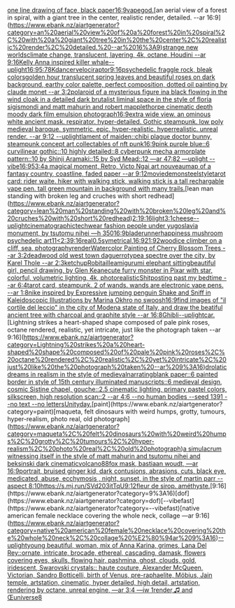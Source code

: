 [one line drawing of face, black paper](https://www.ebank.nz/aiartgenerator?category=one%20line%20drawing%20of%20face%2C%20black%20paper)[16:9](https://www.ebank.nz/aiartgenerator?category=16%3A9)[vapegod.](https://www.ebank.nz/aiartgenerator?category=vapegod.)[an aerial view of a forest in spiral, with a giant tree in the center, realistic render, detailed. --ar 16:9](https://www.ebank.nz/aiartgenerator?category=an%20aerial%20view%20of%20a%20forest%20in%20spiral%2C%20with%20a%20giant%20tree%20in%20the%20center%2C%20realistic%20render%2C%20detailed.%20--ar%2016%3A9)[strange new worlds](https://www.ebank.nz/aiartgenerator?category=strange%20new%20worlds)[climate change, translucent, layering, 4k, octane, Houdini --ar 9:16](https://www.ebank.nz/aiartgenerator?category=climate%20change%2C%20translucent%2C%20layering%2C%204k%2C%20octane%2C%20Houdini%20--ar%209%3A16)[Kelly Anna inspired killer whale](https://www.ebank.nz/aiartgenerator?category=Kelly%20Anna%20inspired%20killer%20whale)[--uplight](https://www.ebank.nz/aiartgenerator?category=--uplight)[16:9](https://www.ebank.nz/aiartgenerator?category=16%3A9)[5:7](https://www.ebank.nz/aiartgenerator?category=5%3A7)[8K](https://www.ebank.nz/aiartgenerator?category=8K)[dancer](https://www.ebank.nz/aiartgenerator?category=dancer)[velociraptor](https://www.ebank.nz/aiartgenerator?category=velociraptor)[9:16](https://www.ebank.nz/aiartgenerator?category=9%3A16)[psychedelic fraggle rock, bleak colors](https://www.ebank.nz/aiartgenerator?category=psychedelic%20fraggle%20rock%2C%20bleak%20colors)[golden hour translucent spring leaves and beautiful roses on dark background, earthy color palette, perfect composition, dotted oil painting by claude monet --ar 3:2](https://www.ebank.nz/aiartgenerator?category=golden%20hour%20translucent%20spring%20leaves%20and%20beautiful%20roses%20on%20dark%20background%2C%20earthy%20color%20palette%2C%20perfect%20composition%2C%20dotted%20oil%20painting%20by%20claude%20monet%20--ar%203%3A2)[polaroid of a mysterious figure ina black flowing in the wind cloak in a detailed dark brutalist liminal space in the style of floria sigismondi and matt mahurin and robert mapplethorpe cinematic depth moody dark film emulsion photograph](https://www.ebank.nz/aiartgenerator?category=polaroid%20of%20a%20mysterious%20figure%20ina%20black%20flowing%20in%20the%20wind%20cloak%20in%20a%20detailed%20dark%20brutalist%20liminal%20space%20in%20the%20style%20of%20floria%20sigismondi%20and%20matt%20mahurin%20and%20robert%20mapplethorpe%20cinematic%20depth%20moody%20dark%20film%20emulsion%20photograph)[16:9](https://www.ebank.nz/aiartgenerator?category=16%3A9)[extra wide view. an ominous white ancient mask. respirator. hyper-detailed. Gothic steampunk. low poly medieval baroque. symmetric. epic. hyper-realistic. hyperrealistic. unreal render. --ar 9:12 --uplight](https://www.ebank.nz/aiartgenerator?category=extra%20wide%20view.%20an%20ominous%20white%20ancient%20mask.%20respirator.%20hyper-detailed.%20Gothic%20steampunk.%20low%20poly%20medieval%20baroque.%20symmetric.%20epic.%20hyper-realistic.%20hyperrealistic.%20unreal%20render.%20--ar%209%3A12%20--uplight)[lament of maiden::](https://www.ebank.nz/aiartgenerator?category=lament%20of%20maiden%3A%3A)[chibi plague doctor bunny, steampunk,concept art,collectables of nft punk](https://www.ebank.nz/aiartgenerator?category=chibi%20plague%20doctor%20bunny%2C%20steampunk%2Cconcept%20art%2Ccollectables%20of%20nft%20punk)[16:9](https://www.ebank.nz/aiartgenerator?category=16%3A9)[pink purple blue::6 curvilinear gothic::10 highly detailed::8 cyberpunk mecha armorplate pattern::10 by Shinji Aramaki::15 by Syd Mead::12 —ar 47:82 —uplight --vibe](https://www.ebank.nz/aiartgenerator?category=pink%20purple%20blue%3A%3A6%20curvilinear%20gothic%3A%3A10%20highly%20detailed%3A%3A8%20cyberpunk%20mecha%20armorplate%20pattern%3A%3A10%20by%20Shinji%20Aramaki%3A%3A15%20by%20Syd%20Mead%3A%3A12%20%E2%80%94ar%2047%3A82%20%E2%80%94uplight%20--vibe)[16:9](https://www.ebank.nz/aiartgenerator?category=16%3A9)[5](https://www.ebank.nz/aiartgenerator?category=5)[3:4](https://www.ebank.nz/aiartgenerator?category=3%3A4)[a magical moment, Retro, Victo Ngai art nouveau](https://www.ebank.nz/aiartgenerator?category=a%20magical%20moment%2C%20Retro%2C%20Victo%20Ngai%20art%20nouveau)[map of a fantasy country, coastline, faded paper --ar 9:12](https://www.ebank.nz/aiartgenerator?category=map%20of%20a%20fantasy%20country%2C%20coastline%2C%20faded%20paper%20--ar%209%3A12)[movie](https://www.ebank.nz/aiartgenerator?category=movie)[demon](https://www.ebank.nz/aiartgenerator?category=demon)[steel](https://www.ebank.nz/aiartgenerator?category=steel)[style](https://www.ebank.nz/aiartgenerator?category=style)[tarot card: rider waite. hiker with walking stick, walking stick is a tall rechargable vape pen. tall green mountain in background with many trails.](https://www.ebank.nz/aiartgenerator?category=tarot%20card%3A%20rider%20waite.%20hiker%20with%20walking%20stick%2C%20walking%20stick%20is%20a%20tall%20rechargable%20vape%20pen.%20tall%20green%20mountain%20in%20background%20with%20many%20trails.)[lean man standing with broken leg and cruches with short redhead](https://www.ebank.nz/aiartgenerator?category=lean%20man%20standing%20with%20broken%20leg%20and%20cruches%20with%20short%20redhead)[2:1](https://www.ebank.nz/aiartgenerator?category=2%3A1)[9:16](https://www.ebank.nz/aiartgenerator?category=9%3A16)[light](https://www.ebank.nz/aiartgenerator?category=light)[3:1](https://www.ebank.nz/aiartgenerator?category=3%3A1)[cheese](https://www.ebank.nz/aiartgenerator?category=cheese)[--uplight](https://www.ebank.nz/aiartgenerator?category=--uplight)[cinematographic](https://www.ebank.nz/aiartgenerator?category=cinematographic)[techwear fashion people under yugoslavia monument, by tsutomu nihei —h 350](https://www.ebank.nz/aiartgenerator?category=techwear%20fashion%20people%20under%20yugoslavia%20monument%2C%20by%20tsutomu%20nihei%20%E2%80%94h%20350)[16:9](https://www.ebank.nz/aiartgenerator?category=16%3A9)[bladerunner](https://www.ebank.nz/aiartgenerator?category=bladerunner)[happiness mushroom psychedelic art](https://www.ebank.nz/aiartgenerator?category=happiness%20mushroom%20psychedelic%20art)[1](https://www.ebank.nz/aiartgenerator?category=1)[1](https://www.ebank.nz/aiartgenerator?category=1)[<2:3](https://www.ebank.nz/aiartgenerator?category=%3C2%3A3)[9:16](https://www.ebank.nz/aiartgenerator?category=9%3A16)[real](https://www.ebank.nz/aiartgenerator?category=real)[0.5](https://www.ebank.nz/aiartgenerator?category=0.5)[symetrical,](https://www.ebank.nz/aiartgenerator?category=symetrical%2C)[16:9](https://www.ebank.nz/aiartgenerator?category=16%3A9)[21:9](https://www.ebank.nz/aiartgenerator?category=21%3A9)[2](https://www.ebank.nz/aiartgenerator?category=2)[wood](https://www.ebank.nz/aiartgenerator?category=wood)[ice climber on a cliff, sea, photography](https://www.ebank.nz/aiartgenerator?category=ice%20climber%20on%20a%20cliff%2C%20sea%2C%20photography)[render](https://www.ebank.nz/aiartgenerator?category=render)[Watercolor Painting of Cherry Blossom Trees --ar 3:2](https://www.ebank.nz/aiartgenerator?category=Watercolor%20Painting%20of%20Cherry%20Blossom%20Trees%20--ar%203%3A2)[deadwood old west town daguerrotype](https://www.ebank.nz/aiartgenerator?category=deadwood%20old%20west%20town%20daguerrotype)[a spectre over the city, by Karel Thole --ar 2:3](https://www.ebank.nz/aiartgenerator?category=a%20spectre%20over%20the%20city%2C%20by%20Karel%20Thole%20--ar%202%3A3)[ketchup](https://www.ebank.nz/aiartgenerator?category=ketchup)[Robitaille](https://www.ebank.nz/aiartgenerator?category=Robitaille)[amigurumi elephant sitting](https://www.ebank.nz/aiartgenerator?category=amigurumi%20elephant%20sitting)[beautiful girl, pencil drawing, by Glen Keane](https://www.ebank.nz/aiartgenerator?category=beautiful%20girl%2C%20pencil%20drawing%2C%20by%20Glen%20Keane)[cute furry monster in Pixar with star, colorful, volumetric lighting, 4k, photorealistic](https://www.ebank.nz/aiartgenerator?category=cute%20furry%20monster%20in%20Pixar%20with%20star%2C%20colorful%2C%20volumetric%20lighting%2C%204k%2C%20photorealistic)[Shitposting past my bedtime --ar 6:4](https://www.ebank.nz/aiartgenerator?category=Shitposting%20past%20my%20bedtime%20--ar%206%3A4)[tarot card, steampunk. 2 of wands. wands are electronic vape pens. --ar 1:8](https://www.ebank.nz/aiartgenerator?category=tarot%20card%2C%20steampunk.%202%20of%20wands.%20wands%20are%20electronic%20vape%20pens.%20--ar%201%3A8)[nike inspired by Expressive jumping penguin Shake and Sniff in Kaleidoscopic Illustrations by Marina Okhro no swoosh](https://www.ebank.nz/aiartgenerator?category=nike%20inspired%20by%20Expressive%20jumping%20penguin%20Shake%20and%20Sniff%20in%20Kaleidoscopic%20Illustrations%20by%20Marina%20Okhro%20no%20swoosh)[16:9](https://www.ebank.nz/aiartgenerator?category=16%3A9)[find images of "il cortile del leccio" in the city of Modena state of Italy, and draw the beatiful ancient tree with charcoal and graphite style --ar 16:8](https://www.ebank.nz/aiartgenerator?category=find%20images%20of%20%22il%20cortile%20del%20leccio%22%20in%20the%20city%20of%20Modena%20state%20of%20Italy%2C%20and%20draw%20the%20beatiful%20ancient%20tree%20with%20charcoal%20and%20graphite%20style%20--ar%2016%3A8)[Ghibli](https://www.ebank.nz/aiartgenerator?category=Ghibli)[--uplight](https://www.ebank.nz/aiartgenerator?category=--uplight)[car.](https://www.ebank.nz/aiartgenerator?category=car.)[Lightning strikes a heart-shaped shape composed of pale pink roses, octane rendered, realistic, yet intricate, just like the photograph taken --ar 9:16](https://www.ebank.nz/aiartgenerator?category=Lightning%20strikes%20a%20heart-shaped%20shape%20composed%20of%20pale%20pink%20roses%2C%20octane%20rendered%2C%20realistic%2C%20yet%20intricate%2C%20just%20like%20the%20photograph%20taken%20--ar%209%3A16)[drolatic dreams in realism in the style of medieval](https://www.ebank.nz/aiartgenerator?category=drolatic%20dreams%20in%20realism%20in%20the%20style%20of%20medieval)[narrating](https://www.ebank.nz/aiartgenerator?category=narrating)[blank paper::6 painted border in style of 15th century illuminated manuscripts::6 medieval design, cosmic Sistine chapel, gouche::2.5 cinematic lighting, primary pastel colors, silkscreen, high resolution scan::2 --ar 4:6 --no human bodies --seed 1391 --no text --no letters](https://www.ebank.nz/aiartgenerator?category=blank%20paper%3A%3A6%20painted%20border%20in%20style%20of%2015th%20century%20illuminated%20manuscripts%3A%3A6%20medieval%20design%2C%20cosmic%20Sistine%20chapel%2C%20gouche%3A%3A2.5%20cinematic%20lighting%2C%20primary%20pastel%20colors%2C%20silkscreen%2C%20high%20resolution%20scan%3A%3A2%20--ar%204%3A6%20--no%20human%20bodies%20--seed%201391%20--no%20text%20--no%20letters)[Unity](https://www.ebank.nz/aiartgenerator?category=Unity)[day.](https://www.ebank.nz/aiartgenerator?category=day.)[paint](https://www.ebank.nz/aiartgenerator?category=paint)[maqueta, felt dinosaurs with weird humps, grotty, tumours, hyper-realism, photo real, old photograph](https://www.ebank.nz/aiartgenerator?category=maqueta%2C%20felt%20dinosaurs%20with%20weird%20humps%2C%20grotty%2C%20tumours%2C%20hyper-realism%2C%20photo%20real%2C%20old%20photograph)[a simulacrum witnessing itself in the style of matt mahurin and tsutomu nihei and beksinski dark cinematic](https://www.ebank.nz/aiartgenerator?category=a%20simulacrum%20witnessing%20itself%20in%20the%20style%20of%20matt%20mahurin%20and%20tsutomu%20nihei%20and%20beksinski%20dark%20cinematic)[volcano](https://www.ebank.nz/aiartgenerator?category=volcano)[88](https://www.ebank.nz/aiartgenerator?category=88)[fox mask, bastiaan woudt, —ar 16:9](https://www.ebank.nz/aiartgenerator?category=fox%20mask%2C%20bastiaan%20woudt%2C%20%E2%80%94ar%2016%3A9)[portrait, bruised ginger kid, dark contusions, abrasions, cuts, black eye,  medicated, abuse, ecchymosis , night, sunset, in the style of martin parr --aspect 8:10](https://www.ebank.nz/aiartgenerator?category=portrait%2C%20bruised%20ginger%20kid%2C%20dark%20contusions%2C%20abrasions%2C%20cuts%2C%20black%20eye%2C%20%20medicated%2C%20abuse%2C%20ecchymosis%20%2C%20night%2C%20sunset%2C%20in%20the%20style%20of%20martin%20parr%20--aspect%208%3A10)[<https://s.mj.run/SVd203itTqU>](https://www.ebank.nz/aiartgenerator?category=%3Chttps%3A//s.mj.run/SVd203itTqU%3E)[9:12](https://www.ebank.nz/aiartgenerator?category=9%3A12)[fleur de sirop. améthyste.](https://www.ebank.nz/aiartgenerator?category=fleur%20de%20sirop.%20am%C3%A9thyste.)[9:16](https://www.ebank.nz/aiartgenerator?category=9%3A16)[dof](https://www.ebank.nz/aiartgenerator?category=dof)[--vibefast](https://www.ebank.nz/aiartgenerator?category=--vibefast)[native american female necklace covering the whole neck, collage —ar 9:16](https://www.ebank.nz/aiartgenerator?category=native%20american%20female%20necklace%20covering%20the%20whole%20neck%2C%20collage%20%E2%80%94ar%209%3A16)[--uplight](https://www.ebank.nz/aiartgenerator?category=--uplight)[young beautiful, woman, mix of Anna Karina, grimes, Lana Del Rey::ornate, intricate, brocade, ethereal, cascading, damask, flowers covering eyes, skulls, flowing hair, pashmina, ghost, clouds, gold, iridescent, Swarovski crystals:: haute couture, Alexander McQueen, Victorian, Sandro Botticelli, birth of Venus, pre-raphaelite, Möbius, Jain temple, artstation, cinematic, hyper detailed, high detail, artstation, rendering by octane, unreal engine, —ar 3:4 —iw 1](https://www.ebank.nz/aiartgenerator?category=young%20beautiful%2C%20woman%2C%20mix%20of%20Anna%20Karina%2C%20grimes%2C%20Lana%20Del%20Rey%3A%3Aornate%2C%20intricate%2C%20brocade%2C%20ethereal%2C%20cascading%2C%20damask%2C%20flowers%20covering%20eyes%2C%20skulls%2C%20flowing%20hair%2C%20pashmina%2C%20ghost%2C%20clouds%2C%20gold%2C%20iridescent%2C%20Swarovski%20crystals%3A%3A%20haute%20couture%2C%20Alexander%20McQueen%2C%20Victorian%2C%20Sandro%20Botticelli%2C%20birth%20of%20Venus%2C%20pre-raphaelite%2C%20M%C3%B6bius%2C%20Jain%20temple%2C%20artstation%2C%20cinematic%2C%20hyper%20detailed%2C%20high%20detail%2C%20artstation%2C%20rendering%20by%20octane%2C%20unreal%20engine%2C%20%E2%80%94ar%203%3A4%20%E2%80%94iw%201)[render,](https://www.ebank.nz/aiartgenerator?category=render%2C)[♫ and Œ](https://www.ebank.nz/aiartgenerator?category=%E2%99%AB%20and%20%C5%92)[universe](https://www.ebank.nz/aiartgenerator?category=universe)[8](https://www.ebank.nz/aiartgenerator?category=8)
